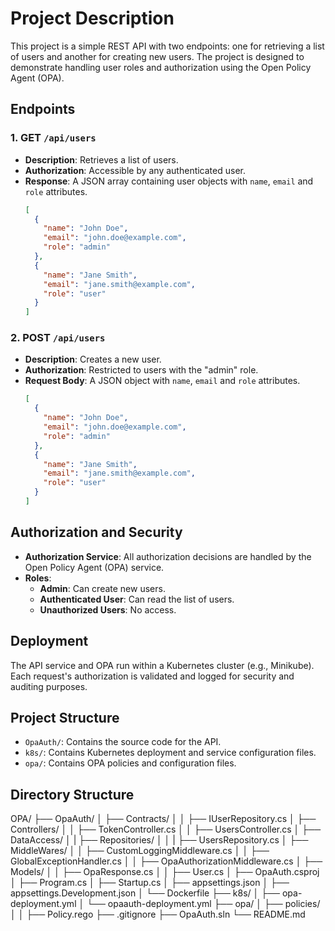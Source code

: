 # Project Description

This project is a simple REST API with two endpoints: one for retrieving a list of users and another for creating new users. The project is designed to demonstrate handling user roles and authorization using the Open Policy Agent (OPA).

## Endpoints

### 1. GET `/api/users`

- **Description**: Retrieves a list of users.
- **Authorization**: Accessible by any authenticated user.
- **Response**: A JSON array containing user objects with `name`, `email` and `role`  attributes.
  ```json
  [
    {
      "name": "John Doe",
      "email": "john.doe@example.com",
      "role": "admin"
    },
    {
      "name": "Jane Smith",
      "email": "jane.smith@example.com",
      "role": "user"
    }
  ]

### 2. POST `/api/users`

- **Description**: Creates a new user.
- **Authorization**: Restricted to users with the "admin" role.
- **Request Body**: A JSON object with `name`, `email` and `role` attributes.
  ```json
  [
    {
      "name": "John Doe",
      "email": "john.doe@example.com",
      "role": "admin"
    },
    {
      "name": "Jane Smith",
      "email": "jane.smith@example.com",
      "role": "user"
    }
  ]

## Authorization and Security

- **Authorization Service**: All authorization decisions are handled by the Open Policy Agent (OPA) service.
- **Roles**:
  - **Admin**: Can create new users.
  - **Authenticated User**: Can read the list of users.
  - **Unauthorized Users**: No access.

## Deployment

The API service and OPA run within a Kubernetes cluster (e.g., Minikube). Each request's authorization is validated and logged for security and auditing purposes.

## Project Structure

- `OpaAuth/`: Contains the source code for the API.
- `k8s/`: Contains Kubernetes deployment and service configuration files.
- `opa/`: Contains OPA policies and configuration files.

## Directory Structure

OPA/
├── OpaAuth/
│ ├── Contracts/
│ │ ├── IUserRepository.cs
│ ├── Controllers/
│ │ ├── TokenController.cs
│ │ ├── UsersController.cs
│ ├── DataAccess/
│ | ├── Repositories/
│ │ | ├── UsersRepository.cs
│ ├── MiddleWares/
│ │ ├── CustomLoggingMiddleware.cs
│ │ ├── GlobalExceptionHandler.cs
│ │ ├── OpaAuthorizationMiddleware.cs
│ ├── Models/
│ │ ├── OpaResponse.cs
│ │ ├── User.cs
│ ├── OpaAuth.csproj
│ ├── Program.cs
│ ├── Startup.cs
│ ├── appsettings.json
│ ├── appsettings.Development.json
│ └── Dockerfile
├── k8s/
│ ├── opa-deployment.yml
│ └── opaauth-deployment.yml
├── opa/
│ ├── policies/
│ │ ├── Policy.rego
├── .gitignore
├── OpaAuth.sln
└── README.md